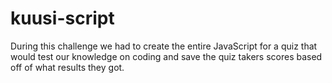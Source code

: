 # kuusi-script
During this challenge we had to create the entire JavaScript for a quiz that would test our knowledge on coding and save the quiz takers scores based off of what results they got. 
